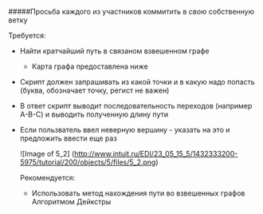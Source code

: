 #####Просьба каждого из участников коммитить в *свою* собственную ветку

Требуется:
* Найти кратчайший путь в связаном взвешенном графе
  * Карта графа предоставлена ниже
* Скрипт должен запрашивать из какой точки и в какую надо попасть (буква, обозначает точку, регист не важен)
* В ответ скрипт выводит последовательность переходов (например A-B-C) и выводить полученную длину пути
* Если пользватель ввел неверную вершину - указать на это и предложить ввести еще раз

  ![Image of 5_2]
  (http://www.intuit.ru/EDI/23_05_15_5/1432333200-5975/tutorial/200/objects/5/files/5_2.png)
  
  
  Рекомендуется:
  * Использовать метод нахождения пути во взвешенных графов Алгоритмом Дейкстры
  
